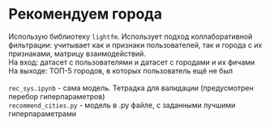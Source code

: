 # Рекомендуем города

Использую библиотеку `lightfm`. Использует подход коллаборативной фильтрации: учитывает как и признаки пользователей, так и города с их признаками, матрицу взаимодействий.\
На вход: датасет с пользователями и датасет с городами и их фичами\
На выходе: ТОП-5 городов, в которых пользователь ещё не был\
\
`rec_sys.ipynb` - сама модель. Тетрадка для валидации (предусмотрен перебор гиперпараметров)\
`recommend_cities.py` - модель в .py файле, с заданными лучшими гиперпараметрами

